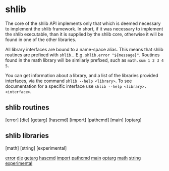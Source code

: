 # shlib #

The core of the shlib API implements only that which is deemed necessary to
implement the shlib framework. In short, if it was necessary to implement the
shlib executable, than it is supplied by the shlib core, otherwise it will be
found in one of the other libraries.

All library interfaces are bound to a name-space alias.  This means that shlib
routines are prefixed with `shlib.`.  E.g. `shlib.error "${message}"`.
Routines found in the math library will be similarly prefixed, such as
`math.sum 1 2 3 4 5`.

You can get information about a library, and a list of the libraries provided
interfaces, via the command `shlib --help <library>`.  To see documentation for
a specific interface use `shlib --help <library>.<interface>`.

## shlib routines ##

 [error] [die] [getarg] [hascmd] [import] [pathcmd] [main] [optarg]

## shlib libraries ##

 [math] [string] [experimental]

[error](libexec/shlib/error.md)
[die](libexec/shlib/error.md)
[getarg](libexec/shlib/getarg.md)
[hascmd](libexec/shlib/hascmd.md)
[import](libexec/shlib/import.md)
[pathcmd](libexec/shlib/pathcmd.md)
[main](libexec/shlib/main.md)
[optarg](libexec/shlib/optarg.md)
[math](libexec/math/__index__.md)
[string](libexec/string/__index__.md)
[experimental](libexec/experimental/__index__.md)
